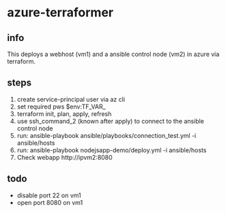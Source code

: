 # azure-terraformer

## info
This deploys a webhost (vm1) and a ansible control node (vm2) in azure via terraform.

## steps
1. create service-principal user via az cli
2. set required pws $env:TF_VAR_
3. terraform init, plan, apply, refresh
4. use ssh_command_2 (known after apply) to connect to the ansible control node
5. run: ansible-playbook ansible/playbooks/connection_test.yml -i ansible/hosts
6. run: ansible-playbook nodejsapp-demo/deploy.yml -i ansible/hosts
7. Check webapp http://ipvm2:8080

## todo
- disable port 22 on vm1
- open port 8080 on vm1
